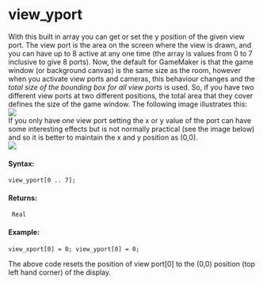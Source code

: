 # view_yport

With this built in array you can get or set the y position of the given
view port. The view port is the area on the screen where the view is
drawn, and you can have up to 8 active at any one time (the array is
values from 0 to 7 inclusive to give 8 ports). Now, the default for
GameMaker is that the game window (or background canvas) is the same
size as the room, however when you activate view ports and cameras, this
behaviour changes and the *total size of the bounding box for all view
ports* is used. So, if you have two different view ports at two
different positions, the total area that they cover defines the size of
the game window. The following image illustrates this:  
![](https://gms.magecorn.com/Manual/assets/Images/Scripting_Reference/GML/Reference/Cameras_Display/viewport_canvas.png)  
If you only have *one* view port setting the x or y value of the port
can have some interesting effects but is not normally practical (see the
image below) and so it is better to maintain the x and y position as
(0,0).  
![](https://gms.magecorn.com/Manual/assets/Images/Scripting_Reference/GML/Reference/Cameras_Display/view_xyport.png)  

#### Syntax:

``` gml
view_yport[0 .. 7];
```

#### Returns:

``` gml
 Real
```

#### Example:

``` gml
view_xport[0] = 0; view_yport[0] = 0;
```

The above code resets the position of view port\[0\] to the (0,0)
position (top left hand corner) of the display.
